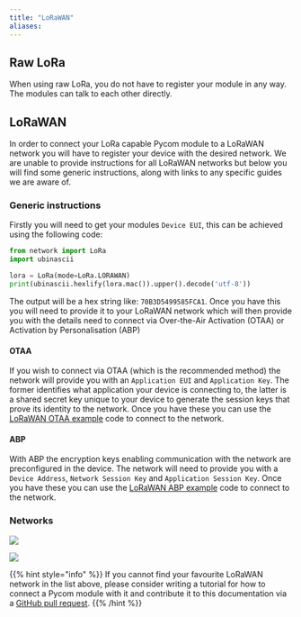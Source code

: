 ```yaml
---
title: "LoRaWAN"
aliases:
---
```


## Raw LoRa

When using raw LoRa, you do not have to register your module in any way. The modules can talk to each other directly.

## LoRaWAN

In order to connect your LoRa capable Pycom module to a LoRaWAN network you will have to register your device with the desired network. We are unable to provide instructions for all LoRaWAN networks but below you will find some generic instructions, along with links to any specific guides we are aware of.

### Generic instructions

Firstly you will need to get your modules `Device EUI`, this can be achieved using the following code:

```python
from network import LoRa
import ubinascii

lora = LoRa(mode=LoRa.LORAWAN)
print(ubinascii.hexlify(lora.mac()).upper().decode('utf-8'))
```

The output will be a hex string like: `70B3D5499585FCA1`. Once you have this you will need to provide it to your LoRaWAN network which will then provide you with the details need to connect via Over-the-Air Activation (OTAA) or Activation by Personalisation (ABP)

#### OTAA

If you wish to connect via OTAA (which is the recommended method) the network will provide you with an `Application EUI` and `Application Key`. The former identifies what application your device is connecting to, the latter is a shared secret key unique to your device to generate the session keys that prove its identity to the network. Once you have these you can use the [LoRaWAN OTAA example](/tutorials/networks/lora/lorawan-otaa) code to connect to the network.

#### ABP

With ABP the encryption keys enabling communication with the network are preconfigured in the device. The network will need to provide you with a `Device Address`, `Network Session Key` and `Application Session Key`. Once you have these you can use the [LoRaWAN ABP example](/tutorials/networks/lora/lorawan-abp) code to connect to the network.

### Networks

 [![](/gitbook/assets/ttn-logo.png)](ttn)

 [![](/gitbook/assets/senet-logo-2.png)](senet)

{{% hint style="info" %}}
If you cannot find your favourite LoRaWAN network in the list above, please consider writing a tutorial for how to connect a Pycom module with it and contribute it to this documentation via a [GitHub pull request](https://github.com/pycom/pycom-documentation).
{{% /hint %}}
